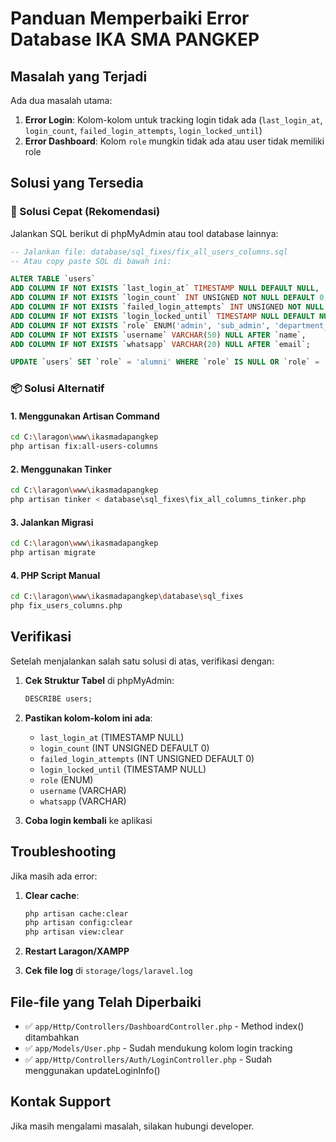 # Panduan Memperbaiki Error Database IKA SMA PANGKEP

## Masalah yang Terjadi

Ada dua masalah utama:

1. **Error Login**: Kolom-kolom untuk tracking login tidak ada (`last_login_at`, `login_count`, `failed_login_attempts`, `login_locked_until`)
2. **Error Dashboard**: Kolom `role` mungkin tidak ada atau user tidak memiliki role

## Solusi yang Tersedia

### 🚀 Solusi Cepat (Rekomendasi)

Jalankan SQL berikut di phpMyAdmin atau tool database lainnya:

```sql
-- Jalankan file: database/sql_fixes/fix_all_users_columns.sql
-- Atau copy paste SQL di bawah ini:

ALTER TABLE `users` 
ADD COLUMN IF NOT EXISTS `last_login_at` TIMESTAMP NULL DEFAULT NULL,
ADD COLUMN IF NOT EXISTS `login_count` INT UNSIGNED NOT NULL DEFAULT 0,
ADD COLUMN IF NOT EXISTS `failed_login_attempts` INT UNSIGNED NOT NULL DEFAULT 0,
ADD COLUMN IF NOT EXISTS `login_locked_until` TIMESTAMP NULL DEFAULT NULL,
ADD COLUMN IF NOT EXISTS `role` ENUM('admin', 'sub_admin', 'department_coordinator', 'alumni') DEFAULT 'alumni' AFTER `password`,
ADD COLUMN IF NOT EXISTS `username` VARCHAR(50) NULL AFTER `name`,
ADD COLUMN IF NOT EXISTS `whatsapp` VARCHAR(20) NULL AFTER `email`;

UPDATE `users` SET `role` = 'alumni' WHERE `role` IS NULL OR `role` = '';
```

### 📦 Solusi Alternatif

#### 1. Menggunakan Artisan Command

```bash
cd C:\laragon\www\ikasmadapangkep
php artisan fix:all-users-columns
```

#### 2. Menggunakan Tinker

```bash
cd C:\laragon\www\ikasmadapangkep
php artisan tinker < database\sql_fixes\fix_all_columns_tinker.php
```

#### 3. Jalankan Migrasi

```bash
cd C:\laragon\www\ikasmadapangkep
php artisan migrate
```

#### 4. PHP Script Manual

```bash
cd C:\laragon\www\ikasmadapangkep\database\sql_fixes
php fix_users_columns.php
```

## Verifikasi

Setelah menjalankan salah satu solusi di atas, verifikasi dengan:

1. **Cek Struktur Tabel** di phpMyAdmin:
   ```sql
   DESCRIBE users;
   ```

2. **Pastikan kolom-kolom ini ada**:
   - `last_login_at` (TIMESTAMP NULL)
   - `login_count` (INT UNSIGNED DEFAULT 0)
   - `failed_login_attempts` (INT UNSIGNED DEFAULT 0)
   - `login_locked_until` (TIMESTAMP NULL)
   - `role` (ENUM)
   - `username` (VARCHAR)
   - `whatsapp` (VARCHAR)

3. **Coba login kembali** ke aplikasi

## Troubleshooting

Jika masih ada error:

1. **Clear cache**:
   ```bash
   php artisan cache:clear
   php artisan config:clear
   php artisan view:clear
   ```

2. **Restart Laragon/XAMPP**

3. **Cek file log** di `storage/logs/laravel.log`

## File-file yang Telah Diperbaiki

- ✅ `app/Http/Controllers/DashboardController.php` - Method index() ditambahkan
- ✅ `app/Models/User.php` - Sudah mendukung kolom login tracking
- ✅ `app/Http/Controllers/Auth/LoginController.php` - Sudah menggunakan updateLoginInfo()

## Kontak Support

Jika masih mengalami masalah, silakan hubungi developer.

